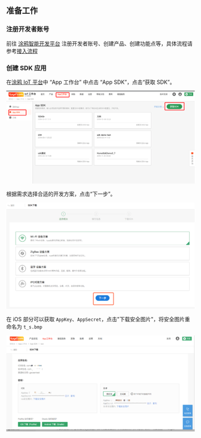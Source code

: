 ## 准备工作

### 注册开发者账号
前往 [涂鸦智能开发平台](https://iot.tuya.com) 注册开发者账号、创建产品、创建功能点等，具体流程请参考[接入流程](https://docs.tuya.com/zh/iot/device-intelligentize-in-5-minutes/device-intelligentize-in-5-minutes?id=K914joxbogkm6)



###  创建 SDK 应用

在[涂鸦 IoT 平台](https://iot.tuya.com/)中 “App 工作台” 中点击 “App SDK”，点击“获取 SDK”。



![img](./images/getsdk.png)



根据需求选择合适的开发方案，点击“下一步”。



![img](./images/select_sdk_module.png)



在 iOS 部分可以获取 `AppKey`、`AppSecret`，点击"下载安全图片"，将安全图片重命名为 `t_s.bmp`

![](./images/ios-sdk-prepare.jpg)

